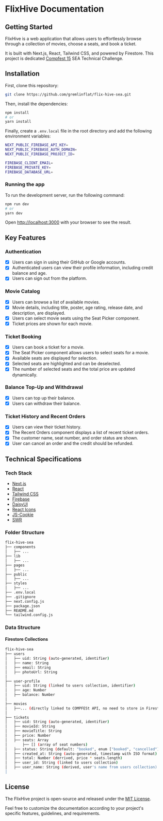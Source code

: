 # FlixHive Documentation

## Getting Started

FlixHive is a web application that allows users to effortlessly browse through a collection of movies, choose a seats, and book a ticket.

It is built with Next.js, React, Tailwind CSS, and powered by Firestore. This project is dedicated [Compfest 15](https://www.compfest.id) SEA Technical Challenge.

## Installation

First, clone this repository:

```bash
git clone https://github.com/gremlinflat/flix-hive-sea.git
```

Then, install the dependencies:

```bash
npm install
# or
yarn install
```

Finally, create a `.env.local` file in the root directory and add the following environment variables:

```bash
NEXT_PUBLIC_FIREBASE_API_KEY=
NEXT_PUBLIC_FIREBASE_AUTH_DOMAIN=
NEXT_PUBLIC_FIREBASE_PROJECT_ID=

FIREBASE_CLIENT_EMAIL=
FIREBASE_PRIVATE_KEY=
FIREBASE_DATABASE_URL=
```

### Running the app

To run the development server, run the following command:

```bash
npm run dev
# or
yarn dev
```

Open [http://localhost:3000](http://localhost:3000) with your browser to see the result.

## Key Features

### Authentication

- [x] Users can sign in using their GitHub or Google accounts.
- [x] Authenticated users can view their profile information, including credit balance and age.
- [x] Users can sign out from the platform.

### Movie Catalog

- [x] Users can browse a list of available movies.
- [x] Movie details, including title, poster, age rating, release date, and description, are displayed.
- [x] Users can select movie seats using the Seat Picker component.
- [x] Ticket prices are shown for each movie.
  
### Ticket Booking

- [x] Users can book a ticket for a movie.
- [x] The Seat Picker component allows users to select seats for a movie.
- [x] Available seats are displayed for selection.
- [x] Selected seats are highlighted and can be deselected.
- [x] The number of selected seats and the total price are updated dynamically.

### Balance Top-Up and Withdrawal

- [x] Users can top up their balance.
- [x] Users can withdraw their balance.

### Ticket History and Recent Orders

- [x] Users can view their ticket history.
- [x] The Recent Orders component displays a list of recent ticket orders.
- [x] The customer name, seat number, and order status are shown.
- [x] User can cancel an order and the credit should be refunded.

## Technical Specifications

### Tech Stack

- [Next.js](https://nextjs.org/)
- [React](https://reactjs.org/)
- [Tailwind CSS](https://tailwindcss.com/)
- [Firebase](https://firebase.google.com/)
- [DaisyUI](https://daisyui.com/)
- [React Icons](https://react-icons.github.io/react-icons/)
- [JS-Cookie](https://github.com/js-cookie/js-cookie)
- [SWR](https://swr.vercel.app/)

### Folder Structure

``` bash
flix-hive-sea
├── components
│   ├── ...
├── lib
│   ├── ...
├── pages
│   ├── ...
├── public
│   ├── ...
├── styles
│   ├── ...
├── .env.local
├── .gitignore
├── next.config.js
├── package.json
├── README.md
└── tailwind.config.js
```

### Data Structure

#### Firestore Collections

``` bash
flix-hive-sea
├── users
│   ├── uid: String (auto-generated, identifier)
│   ├── name: String
│   ├── email: String
│   ├── photoUrl: String
│
├── user-profile
│   ├── uid: String (linked to users collection, identifier)
│   ├── age: Number
│   ├── balance: Number
│
├── movies
│   ├──... (directly linked to COMPFESt API, no need to store in Firestore)
│
├── tickets
│   ├── uid: String (auto-generated, identifier)
│   ├── movieId: String
│   ├── movieTitle: String
│   ├── price: Number
│   ├── seats: Array
│       ├── [] (array of seat numbers)
│   ├── status: String (default: "booked", enum ["booked", "cancelled"])
│   ├── created_at: String (auto-generated, timestamp with ISO format)
│   ├── total: Number (derrived, price * seats.length)
│   ├── user_id: String (linked to users collection)
│   ├── user_name: String (derived, user's name from users collection)
│

```

## License

The FlixHive project is open-source and released under the [MIT License](https://choosealicense.com/licenses/mit/).

Feel free to customize the documentation according to your project's specific features, guidelines, and requirements.
